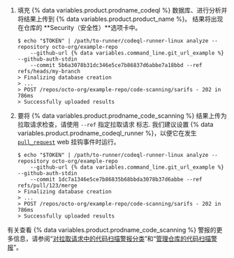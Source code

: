 1. 填充 {% data variables.product.prodname_codeql %} 数据库、进行分析并将结果上传到 {% data variables.product.product_name %}。 结果将出现在仓库的 **Security（安全性）**选项卡中。

    ```shell
    $ echo "$TOKEN" | /path/to-runner/codeql-runner-linux analyze --repository octo-org/example-repo
        --github-url {% data variables.command_line.git_url_example %} --github-auth-stdin
        --commit 5b6a3078b31dc346e5ce7b86837d6abbe7a18bbd --ref refs/heads/my-branch
    > Finalizing database creation
    > ...
    > POST /repos/octo-org/example-repo/code-scanning/sarifs - 202 in 786ms
    > Successfully uploaded results
    ```
2. 要将 {% data variables.product.prodname_code_scanning %} 结果上传为拉取请求检查，请使用 <nobr>`--ref` 指定拉取请求</nobr> 标志. 我们建议设置 {% data variables.product.prodname_codeql_runner %}，以便它在发生 [`pull_request`](/developers/webhooks-and-events/webhook-events-and-payloads#pull_request) web 挂钩事件时运行。

    ```shell
    $ echo "$TOKEN" | /path/to-runner/codeql-runner-linux analyze --repository octo-org/example-repo
        --github-url {% data variables.command_line.git_url_example %} --github-auth-stdin
        --commit 1dc7a1346e5ce7b86835b68bbda3078b37d6abbe --ref refs/pull/123/merge
    > Finalizing database creation
    > ...
    > POST /repos/octo-org/example-repo/code-scanning/sarifs - 202 in 786ms
    > Successfully uploaded results
    ```

有关查看 {% data variables.product.prodname_code_scanning %} 警报的更多信息，请参阅“[对拉取请求中的代码扫描警报分类](/code-security/secure-coding/automatically-scanning-your-code-for-vulnerabilities-and-errors/triaging-code-scanning-alerts-in-pull-requests)”和“[管理仓库的代码扫描警报](/code-security/secure-coding/automatically-scanning-your-code-for-vulnerabilities-and-errors/managing-code-scanning-alerts-for-your-repository)”。
